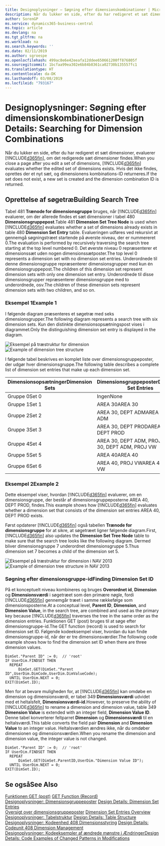 ```yaml
---
title: Designoplysninger – Søgning efter dimensionskombinationer | Microsoft Docs
description: Når du lukker en side, efter du har redigeret et sæt dimensioner, evaluerer Business Central, om det redigerede sæt dimensioner findes. Hvis det ikke findes, oprettes der et nyt sæt, og dimensionens kombinations-ID returneres.
author: SorenGP
ms.service: dynamics365-business-central
ms.topic: article
ms.devlang: na
ms.tgt_pltfrm: na
ms.workload: na
ms.search.keywords: ''
ms.date: 02/11/2019
ms.author: sgroespe
ms.openlocfilehash: 499ac8e6e42eeafa12ddee650661200ff876805f
ms.sourcegitcommit: 1bcfaa99ea302e6b84b8361ca02730b135557fc1
ms.translationtype: HT
ms.contentlocale: da-DK
ms.lasthandoff: 03/08/2019
ms.locfileid: "793167"
---
```

# <a name="design-details-searching-for-dimension-combinations"></a><span data-ttu-id="925f0-104">Designoplysninger: Søgning efter dimensionskombinationer</span><span class="sxs-lookup"><span data-stu-id="925f0-104">Design Details: Searching for Dimension Combinations</span></span>
<span data-ttu-id="925f0-105">Når du lukker en side, efter du har redigeret et sæt dimensioner, evaluerer [!INCLUDE[d365fin](includes/d365fin_md.md)], om det redigerede sæt dimensioner findes.</span><span class="sxs-lookup"><span data-stu-id="925f0-105">When you close a page after you edit a set of dimensions, [!INCLUDE[d365fin](includes/d365fin_md.md)] evaluates whether the edited set of dimensions exists.</span></span> <span data-ttu-id="925f0-106">Hvis det ikke findes, oprettes der et nyt sæt, og dimensionens kombinations-ID returneres.</span><span class="sxs-lookup"><span data-stu-id="925f0-106">If the set does not exist, a new set is created and the dimension combination ID is returned.</span></span>  

## <a name="building-search-tree"></a><span data-ttu-id="925f0-107">Oprettelse af søgetræ</span><span class="sxs-lookup"><span data-stu-id="925f0-107">Building Search Tree</span></span>  
 <span data-ttu-id="925f0-108">Tabel 481 **Trænode for dimensionsgruppe** bruges, når [!INCLUDE[d365fin](includes/d365fin_md.md)] evaluerer, om der allerede findes et sæt dimensioner i tabel 480 **Dimensionsgruppepost**.</span><span class="sxs-lookup"><span data-stu-id="925f0-108">Table 481 **Dimension Set Tree Node** is used when [!INCLUDE[d365fin](includes/d365fin_md.md)] evaluates whether a set of dimensions already exists in table 480 **Dimension Set Entry** table.</span></span> <span data-ttu-id="925f0-109">Evalueringen udføres ved rekursivt at gennemgå søgningstræet startende på øverste niveau, der er nummereret 0.</span><span class="sxs-lookup"><span data-stu-id="925f0-109">The evaluation is performed by recursively traversing the search tree starting at the top level numbered 0.</span></span> <span data-ttu-id="925f0-110">Det øverste niveau 0 repræsenterer et dimensionssæt uden nogen dimensionssætposter.</span><span class="sxs-lookup"><span data-stu-id="925f0-110">The top level 0 represents a dimension set with no dimension set entries.</span></span> <span data-ttu-id="925f0-111">Underordnede til denne dimensionsgruppe repræsenterer dimensionsgrupper med kun én dimensionsgruppepost.</span><span class="sxs-lookup"><span data-stu-id="925f0-111">The children of this dimension set represent dimension sets with only one dimension set entry.</span></span> <span data-ttu-id="925f0-112">Underordnede til disse dimensionsgrupper repræsenterer dimensionsgruppe med to underordnede, osv.</span><span class="sxs-lookup"><span data-stu-id="925f0-112">The children of these dimension sets represent dimension sets with two children, and so on.</span></span>  

### <a name="example-1"></a><span data-ttu-id="925f0-113">Eksempel 1</span><span class="sxs-lookup"><span data-stu-id="925f0-113">Example 1</span></span>  
 <span data-ttu-id="925f0-114">I følgende diagram præsenteres et søgetræ med seks dimensionsgrupper.</span><span class="sxs-lookup"><span data-stu-id="925f0-114">The following diagram represents a search tree with six dimension sets.</span></span> <span data-ttu-id="925f0-115">Kun den distinkte dimensionsopsætningspost vises i diagrammet.</span><span class="sxs-lookup"><span data-stu-id="925f0-115">Only the distinguishing dimension set entry is displayed in the diagram.</span></span>  

 <span data-ttu-id="925f0-116">![Eksempel på træstruktur for dimension](media/nav2013_dimension_tree.png "Eksempel på træstruktur for dimension")</span><span class="sxs-lookup"><span data-stu-id="925f0-116">![Example of dimension tree structure](media/nav2013_dimension_tree.png "Example of dimension tree structure")</span></span>  

 <span data-ttu-id="925f0-117">I følgende tabel beskrives en komplet liste over dimensionsgruppeposter, der udgør hver dimensionsgruppe.</span><span class="sxs-lookup"><span data-stu-id="925f0-117">The following table describes a complete list of dimension set entries that make up each dimension set.</span></span>  

|<span data-ttu-id="925f0-118">Dimensionsopsætninger</span><span class="sxs-lookup"><span data-stu-id="925f0-118">Dimension Sets</span></span>|<span data-ttu-id="925f0-119">Dimensionsgruppeposter</span><span class="sxs-lookup"><span data-stu-id="925f0-119">Dimension Set Entries</span></span>|  
|--------------------|---------------------------|  
|<span data-ttu-id="925f0-120">Gruppe 0</span><span class="sxs-lookup"><span data-stu-id="925f0-120">Set 0</span></span>|<span data-ttu-id="925f0-121">Ingen</span><span class="sxs-lookup"><span data-stu-id="925f0-121">None</span></span>|  
|<span data-ttu-id="925f0-122">Gruppe 1</span><span class="sxs-lookup"><span data-stu-id="925f0-122">Set 1</span></span>|<span data-ttu-id="925f0-123">AREA 30</span><span class="sxs-lookup"><span data-stu-id="925f0-123">AREA 30</span></span>|  
|<span data-ttu-id="925f0-124">Gruppe 2</span><span class="sxs-lookup"><span data-stu-id="925f0-124">Set 2</span></span>|<span data-ttu-id="925f0-125">AREA 30, DEPT ADM</span><span class="sxs-lookup"><span data-stu-id="925f0-125">AREA 30, DEPT ADM</span></span>|  
|<span data-ttu-id="925f0-126">Gruppe 3</span><span class="sxs-lookup"><span data-stu-id="925f0-126">Set 3</span></span>|<span data-ttu-id="925f0-127">AREA 30, DEPT PROD</span><span class="sxs-lookup"><span data-stu-id="925f0-127">AREA 30, DEPT PROD</span></span>|  
|<span data-ttu-id="925f0-128">Gruppe 4</span><span class="sxs-lookup"><span data-stu-id="925f0-128">Set 4</span></span>|<span data-ttu-id="925f0-129">AREA 30, DEPT ADM, PROJ VW</span><span class="sxs-lookup"><span data-stu-id="925f0-129">AREA 30, DEPT ADM, PROJ VW</span></span>|  
|<span data-ttu-id="925f0-130">Gruppe 5</span><span class="sxs-lookup"><span data-stu-id="925f0-130">Set 5</span></span>|<span data-ttu-id="925f0-131">AREA 40</span><span class="sxs-lookup"><span data-stu-id="925f0-131">AREA 40</span></span>|  
|<span data-ttu-id="925f0-132">Gruppe 6</span><span class="sxs-lookup"><span data-stu-id="925f0-132">Set 6</span></span>|<span data-ttu-id="925f0-133">AREA 40, PROJ VW</span><span class="sxs-lookup"><span data-stu-id="925f0-133">AREA 40, PROJ VW</span></span>|  

### <a name="example-2"></a><span data-ttu-id="925f0-134">Eksempel 2</span><span class="sxs-lookup"><span data-stu-id="925f0-134">Example 2</span></span>  
 <span data-ttu-id="925f0-135">Dette eksempel viser, hvordan [!INCLUDE[d365fin](includes/d365fin_md.md)] evaluerer, om en dimensionsgruppe, der består af dimensionsgruppeposterne AREA 40, DEPT PROD, findes.</span><span class="sxs-lookup"><span data-stu-id="925f0-135">This example shows how [!INCLUDE[d365fin](includes/d365fin_md.md)] evaluates whether a dimension set that consists of the dimension set entries AREA 40, DEPT PROD exists.</span></span>  

 <span data-ttu-id="925f0-136">Først opdaterer [!INCLUDE[d365fin](includes/d365fin_md.md)] også tabellen **Trænode for dimensionsgruppe** for at sikre, at søgetræet ligner følgende diagram.</span><span class="sxs-lookup"><span data-stu-id="925f0-136">First, [!INCLUDE[d365fin](includes/d365fin_md.md)] also updates the **Dimension Set Tree Node** table to make sure that the search tree looks like the following diagram.</span></span> <span data-ttu-id="925f0-137">Dermed bliver dimensionsgruppe 7 underordnet dimensionsgruppe 5.</span><span class="sxs-lookup"><span data-stu-id="925f0-137">Thus dimension set 7 becomes a child of the dimension set 5.</span></span>  

 <span data-ttu-id="925f0-138">![Eksempel på træstruktur for dimension i NAV 2013](media/nav2013_dimension_tree_example2.png "Eksempel på træstruktur for dimension i NAV 2013")</span><span class="sxs-lookup"><span data-stu-id="925f0-138">![Example of dimension tree structure in NAV 2013](media/nav2013_dimension_tree_example2.png "Example of dimension tree structure in NAV 2013")</span></span>  

### <a name="finding-dimension-set-id"></a><span data-ttu-id="925f0-139">Søgning efter dimensionsgruppe-id</span><span class="sxs-lookup"><span data-stu-id="925f0-139">Finding Dimension Set ID</span></span>  
 <span data-ttu-id="925f0-140">På et konceptuelt niveau kombineres og bruges **Overordnet id**, **Dimension** og **Dimensionsværdi** i søgetræet som den primære nøgle, fordi [!INCLUDE[d365fin](includes/d365fin_md.md)] gennemgår træet i samme rækkefølge som dimensionsposterne.</span><span class="sxs-lookup"><span data-stu-id="925f0-140">At a conceptual level, **Parent ID**, **Dimension**, and **Dimension Value**, in the search tree, are combined and used as the primary key because [!INCLUDE[d365fin](includes/d365fin_md.md)] traverses the tree in the same order as the dimension entries.</span></span> <span data-ttu-id="925f0-141">Funktionen GET (post) bruges til at søge efter dimensionsgruppe-id.</span><span class="sxs-lookup"><span data-stu-id="925f0-141">The GET function (record) is used to search for dimension set ID.</span></span> <span data-ttu-id="925f0-142">Følgende kodeeksempel viser, hvordan du kan finde dimensionsgruppe-id, når der er tre dimensionsværdier.</span><span class="sxs-lookup"><span data-stu-id="925f0-142">The following code example shows how to find the dimension set ID when there are three dimension values.</span></span>  

```  
DimSet."Parent ID" := 0;  // 'root'  
IF UserDim.FINDSET THEN  
  REPEAT  
      DimSet.GET(DimSet."Parent ID",UserDim.DimCode,UserDim.DimValueCode);  
  UNTIL UserDim.NEXT = 0;  
EXIT(DimSet.ID);  

```  

 <span data-ttu-id="925f0-143">Men for at bevare muligheden for, at [!INCLUDE[d365fin](includes/d365fin_md.md)] kan omdøbe en dimension og dimensionsværdi, er tabel 349 **Dimensionsværdi** udvidet med et heltalsfelt, **Dimensionsværdi-id**.</span><span class="sxs-lookup"><span data-stu-id="925f0-143">However, to preserve the ability of [!INCLUDE[d365fin](includes/d365fin_md.md)] to rename a dimension and dimension value, table 349 **Dimension Value** is extended with an integer field, **Dimension Value ID**.</span></span> <span data-ttu-id="925f0-144">Denne tabel konverterer feltparret **Dimension** og **Dimensionsværdi** til en heltalsværdi.</span><span class="sxs-lookup"><span data-stu-id="925f0-144">This table converts the field pair **Dimension** and **Dimension Value** to an integer value.</span></span> <span data-ttu-id="925f0-145">Heltalsværdien ændres ikke, når du omdøber dimensionen og dimensionsværdien.</span><span class="sxs-lookup"><span data-stu-id="925f0-145">When you rename the dimension and dimension value, the integer value is not changed.</span></span>  

```  
DimSet."Parent ID" := 0;  // 'root'  
IF UserDim.FINDSET THEN  
  REPEAT  
      DimSet.GET(DimSet.ParentID,UserDim."Dimension Value ID");  
  UNTIL UserDim.NEXT = 0;  
EXIT(DimSet.ID);  

```  

## <a name="see-also"></a><span data-ttu-id="925f0-146">Se også</span><span class="sxs-lookup"><span data-stu-id="925f0-146">See Also</span></span>  
 <span data-ttu-id="925f0-147">[Funktionen GET (post)](/dynamics-nav/GET-Function--Record-)  </span><span class="sxs-lookup"><span data-stu-id="925f0-147">[GET Function (Record)](/dynamics-nav/GET-Function--Record-)  </span></span>  
 <span data-ttu-id="925f0-148">[Designoplysninger: Dimensionsgruppeposter](design-details-dimension-set-entries.md) </span><span class="sxs-lookup"><span data-stu-id="925f0-148">[Design Details: Dimension Set Entries](design-details-dimension-set-entries.md) </span></span>  
 <span data-ttu-id="925f0-149">[Oversigt over dimensionsgruppeposter](design-details-dimension-set-entries-overview.md) </span><span class="sxs-lookup"><span data-stu-id="925f0-149">[Dimension Set Entries Overview](design-details-dimension-set-entries-overview.md) </span></span>  
 <span data-ttu-id="925f0-150">[Designoplysninger: Tabelstruktur](design-details-table-structure.md) </span><span class="sxs-lookup"><span data-stu-id="925f0-150">[Design Details: Table Structure](design-details-table-structure.md) </span></span>  
 <span data-ttu-id="925f0-151">[Designoplysninger: Kodeenhed 408 Dimensionsstyring](design-details-codeunit-408-dimension-management.md) </span><span class="sxs-lookup"><span data-stu-id="925f0-151">[Design Details: Codeunit 408 Dimension Management](design-details-codeunit-408-dimension-management.md) </span></span>  
 [<span data-ttu-id="925f0-152">Designoplysninger: Kodeeksempler af ændrede mønstre i Ændringer</span><span class="sxs-lookup"><span data-stu-id="925f0-152">Design Details: Code Examples of Changed Patterns in Modifications</span></span>](design-details-code-examples-of-changed-patterns-in-modifications.md)
